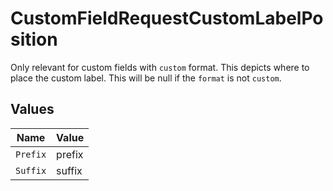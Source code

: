 # CustomFieldRequestCustomLabelPosition

Only relevant for custom fields with `custom` format. This depicts where to place the custom label. This will be null if the `format` is not `custom`.


## Values

| Name     | Value    |
| -------- | -------- |
| `Prefix` | prefix   |
| `Suffix` | suffix   |